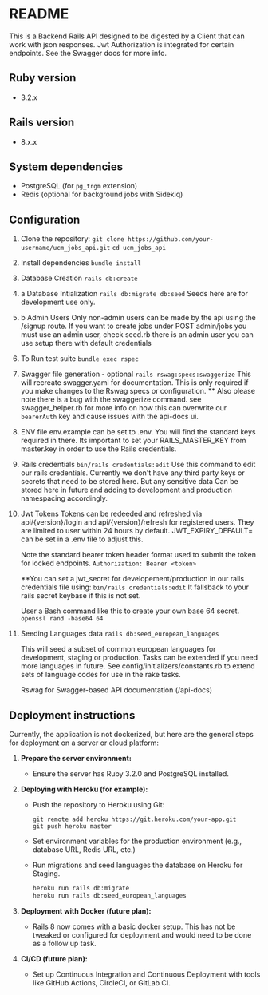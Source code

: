 # README

This is a Backend Rails API designed to be digested by a Client that can work with json responses.
Jwt Authorization is integrated for certain endpoints. See the Swagger docs for more info.

## Ruby version

- 3.2.x

## Rails version

- 8.x.x

## System dependencies

- PostgreSQL (for `pg_trgm` extension)
- Redis (optional for background jobs with Sidekiq)

## Configuration

1. Clone the repository:
   `git clone https://github.com/your-username/ucm_jobs_api.git`
   `cd ucm_jobs_api`

2. Install dependencies
   `bundle install`

3. Database Creation
   `rails db:create`

4. a Database Intialization
   `rails db:migrate db:seed`
   Seeds here are for development use only.

5. b Admin Users
   Only non-admin users can be made by the api using the /signup route.
   If you want to create jobs under POST admin/jobs you must use an admin user, check seed.rb
   there is an admin user you can use setup there with default credentials

6. To Run test suite
   `bundle exec rspec`

7. Swagger file generation - optional
   `rails rswag:specs:swaggerize`
   This will recreate swagger.yaml for documentation. This is only required if you make changes to the Rswag specs or configuration.
   \*\* Also please note there is a bug with the swaggerize command. see swagger_helper.rb for more info on how this can overwrite our `bearerAuth` key and cause issues with
   the api-docs ui.

8. ENV file
   env.example can be set to .env. You will find the standard keys required in there. Its important to set your RAILS_MASTER_KEY from master.key in order to use the Rails credentials.

9. Rails credentials
   `bin/rails credentials:edit`
   Use this command to edit our rails credentials. Currently we don't have any third party keys or secrets that need to be stored here. But any sensitive data
   Can be stored here in future and adding to development and production namespacing accordingly.

10. Jwt Tokens
    Tokens can be redeeded and refreshed via api/{version}/login and api/{version}/refresh for registered users. They are limited to user within 24 hours by default. JWT_EXPIRY_DEFAULT= can be set in a .env file to adjust this.

    Note the standard bearer token header format used to submit the token for locked endpoints.
    `Authorization: Bearer <token>`

    \*\*You can set a jwt_secret for developement/production in our rails credentials file using:
    `bin/rails credentials:edit`
    It fallsback to your rails secret keybase if this is not set.

    User a Bash command like this to create your own base 64 secret.
    `openssl rand -base64 64`

11. Seeding Languages data
    `rails db:seed_european_languages`

    This will seed a subset of common european languages for development, staging or production. Tasks can be extended if you need more languages in future.
    See config/initializers/constants.rb to extend sets of language codes for use in the rake tasks.

    Rswag for Swagger-based API documentation (/api-docs)

## Deployment instructions

Currently, the application is not dockerized, but here are the general steps for deployment on a server or cloud platform:

1. **Prepare the server environment:**

   - Ensure the server has Ruby 3.2.0 and PostgreSQL installed.

2. **Deploying with Heroku (for example):**

   - Push the repository to Heroku using Git:

     ```
     git remote add heroku https://git.heroku.com/your-app.git
     git push heroku master
     ```

   - Set environment variables for the production environment (e.g., database URL, Redis URL, etc.)

   - Run migrations and seed languages the database on Heroku for Staging.
     ```bash
     heroku run rails db:migrate
     heroku run rails db:seed_european_languages
     ```

3. **Deployment with Docker (future plan):**

   - Rails 8 now comes with a basic docker setup. This has not be tweaked or configured for deployment and would need to be done as a follow up task.

4. **CI/CD (future plan):**

   - Set up Continuous Integration and Continuous Deployment with tools like GitHub Actions, CircleCI, or GitLab CI.
